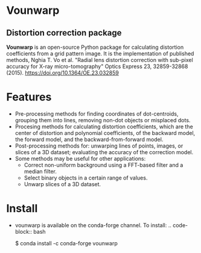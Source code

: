 # Vounwarp

## Distortion correction package


**Vounwarp** is an open-source Python package for calculating distortion coefficients
from a grid pattern image. It is the implementation of published methods, Nghia T. Vo et al.
"Radial lens distortion correction with sub-pixel accuracy for X-ray micro-tomography"
Optics Express 23, 32859-32868 (2015). https://doi.org/10.1364/OE.23.032859

Features
========
- Pre-processing methods for finding coordinates of dot-centroids, grouping them
 into lines, removing non-dot objects or misplaced dots.
- Procesing methods for calculating distortion coefficients, which are the center of distortion
  and polynomial coefficients, of the backward model, the forward model, and the
  backward-from-forward model.
- Post-processing methods for: unwarping lines of points, images, or slices of a 3D dataset; evaluating the accuracy of the correction model.
- Some methods may be useful for other applications:
  * Correct non-uniform background using a FFT-based filter and a median filter.
  * Select binary objects in a certain range of values.
  * Unwarp slices of a 3D dataset.

Install
=======
- vounwarp is available on the conda-forge channel. To install:
.. code-block:: bash

  $ conda install -c conda-forge vounwarp
